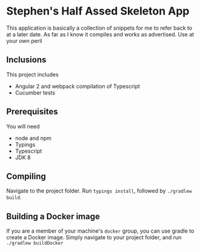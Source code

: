 # Stephen's Half Assed Skeleton App
This application is basically a collection of snippets for me to refer back to at a later date. As far as I know 
it compiles and works as advertised. Use at your own peril

## Inclusions
This project includes
* Angular 2 and webpack compilation of Typescript
* Cucumber tests

## Prerequisites
You will need
* node and npm
* Typings
* Typescript
* JDK 8

## Compiling
Navigate to the project folder. Run `typings install`, followed by `./gradlew build`.

## Building a Docker image
If you are a member of your machine's `docker` group, you can use gradle to create
a Docker image. Simply navigate to your project folder, and run `./gradlew buildDocker`
